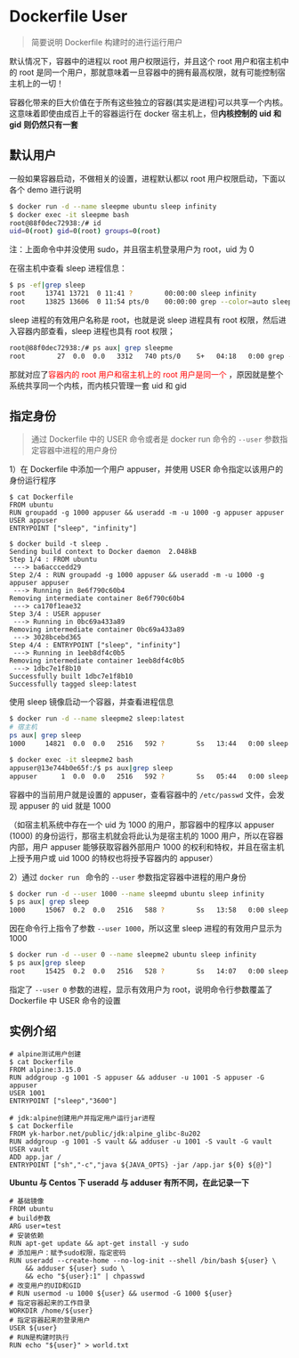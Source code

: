 # Dockerfile User

> 简要说明 Dockerfile 构建时的进行运行用户

默认情况下，容器中的进程以 root 用户权限运行，并且这个 root 用户和宿主机中的 root 是同一个用户，那就意味着一旦容器中的拥有最高权限，就有可能控制宿主机上的一切！

容器化带来的巨大价值在于所有这些独立的容器(其实是进程)可以共享一个内核。这意味着即使由成百上千的容器运行在 docker 宿主机上，但**内核控制的** **uid** **和** **gid** **则仍然只有一套**

## 默认用户

一般如果容器启动，不做相关的设置，进程默认都以 root 用户权限启动，下面以各个 demo 进行说明


```bash
$ docker run -d --name sleepme ubuntu sleep infinity
$ docker exec -it sleepme bash
root@88f0dec72938:/# id
uid=0(root) gid=0(root) groups=0(root)
```

注：上面命令中并没使用 sudo，并且宿主机登录用户为 root，uid 为 0

在宿主机中查看 sleep 进程信息：

```bash
$ ps -ef|grep sleep
root     13741 13721  0 11:41 ?        00:00:00 sleep infinity
root     13825 13606  0 11:54 pts/0    00:00:00 grep --color=auto sleep
```

sleep 进程的有效用户名称是 root，也就是说 sleep 进程具有 root 权限，然后进入容器内部查看，sleep 进程也具有 root 权限；

```bash
root@88f0dec72938:/# ps aux| grep sleepme
root        27  0.0  0.0   3312   740 pts/0    S+   04:18   0:00 grep --color=auto sleepme
```

那就对应了<font color=red>容器内的 root 用户和宿主机上的 root 用户是同一个 </font>，原因就是整个系统共享同一个内核，而内核只管理一套 uid 和 gid

## 指定身份

> 通过 Dockerfile 中的 USER 命令或者是 docker run 命令的 `--user` 参数指定容器中进程的用户身份

1）在 Dockerfile 中添加一个用户 appuser，并使用 USER 命令指定以该用户的身份运行程序

```docker
$ cat Dockerfile
FROM ubuntu
RUN groupadd -g 1000 appuser && useradd -m -u 1000 -g appuser appuser
USER appuser
ENTRYPOINT ["sleep", "infinity"]

$ docker build -t sleep .
Sending build context to Docker daemon  2.048kB
Step 1/4 : FROM ubuntu
 ---> ba6acccedd29
Step 2/4 : RUN groupadd -g 1000 appuser && useradd -m -u 1000 -g appuser appuser
 ---> Running in 8e6f790c60b4
Removing intermediate container 8e6f790c60b4
 ---> ca170f1eae32
Step 3/4 : USER appuser
 ---> Running in 0bc69a433a89
Removing intermediate container 0bc69a433a89
 ---> 3028bcebd365
Step 4/4 : ENTRYPOINT ["sleep", "infinity"]
 ---> Running in 1eeb8df4c0b5
Removing intermediate container 1eeb8df4c0b5
 ---> 1dbc7e1f8b10
Successfully built 1dbc7e1f8b10
Successfully tagged sleep:latest
```

使用 sleep 镜像启动一个容器，并查看进程信息

```bash
$ docker run -d --name sleepme2 sleep:latest
# 宿主机
ps aux| grep sleep
1000     14821  0.0  0.0   2516   592 ?        Ss   13:44   0:00 sleep infinity

$ docker exec -it sleepme2 bash
appuser@13e744b0e65f:/$ ps aux|grep sleep
appuser      1  0.0  0.0   2516   592 ?        Ss   05:44   0:00 sleep infinity
```

容器中的当前用户就是设置的 appuser，查看容器中的 `/etc/passwd` 文件，会发现 appuser 的 uid 就是 1000

（如宿主机系统中存在一个 uid 为 1000 的用户，那容器中的程序以 appuser (1000) 的身份运行，那宿主机就会将此认为是宿主机的 1000 用户，所以在容器内部，用户 appuser 能够获取容器外部用户 1000 的权利和特权，并且在宿主机上授予用户或 uid 1000 的特权也将授予容器内的 appuser）


2）通过 `docker run ` 命令的 `--user` 参数指定容器中进程的用户身份

```bash
$ docker run -d --user 1000 --name sleepmd ubuntu sleep infinity
$ ps aux| grep sleep
1000     15067  0.2  0.0   2516   588 ?        Ss   13:58   0:00 sleep infinity
```

因在命令行上指令了参数 `--user 1000`，所以这里 sleep 进程的有效用户显示为 1000

```bash
$ docker run -d --user 0 --name sleepme2 ubuntu sleep infinity
$ ps aux|grep sleep
root     15425  0.2  0.0   2516   528 ?        Ss   14:07   0:00 sleep infinity
```

指定了 `--user 0` 参数的进程，显示有效用户为 root，说明命令行参数覆盖了 Dockerfile 中 USER 命令的设置

## 实例介绍

```docker
# alpine测试用户创建
$ cat Dockerfile 
FROM alpine:3.15.0
RUN addgroup -g 1001 -S appuser && adduser -u 1001 -S appuser -G appuser
USER 1001
ENTRYPOINT ["sleep","3600"]

# jdk:alpine创建用户并指定用户运行jar进程
$ cat Dockerfile 
FROM yk-harbor.net/public/jdk:alpine_glibc-8u202 
RUN addgroup -g 1001 -S vault && adduser -u 1001 -S vault -G vault
USER vault 
ADD app.jar /
ENTRYPOINT ["sh","-c","java ${JAVA_OPTS} -jar /app.jar ${0} ${@}"]
```

**Ubuntu 与 Centos 下 useradd 与 adduser 有所不同，在此记录一下**

```docker
# 基础镜像
FROM ubuntu
# build参数
ARG user=test
# 安装依赖
RUN apt-get update && apt-get install -y sudo 
# 添加用户：赋予sudo权限，指定密码
RUN useradd --create-home --no-log-init --shell /bin/bash ${user} \
    && adduser ${user} sudo \
    && echo "${user}:1" | chpasswd
# 改变用户的UID和GID
# RUN usermod -u 1000 ${user} && usermod -G 1000 ${user}
# 指定容器起来的工作目录
WORKDIR /home/${user}
# 指定容器起来的登录用户
USER ${user}
# RUN是构建时执行
RUN echo "${user}" > world.txt
```